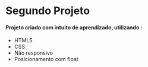 # Segundo Projeto

#### Projeto criado com intuito de aprendizado, utilizando :

- HTML5
- CSS
-  Não responsivo
- Posicionamento com float